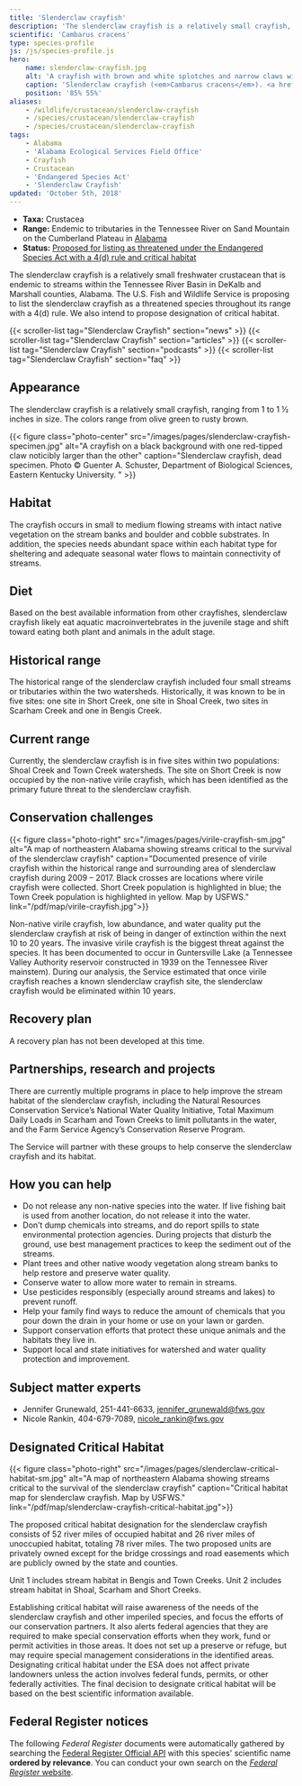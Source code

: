 ```yaml
---
title: 'Slenderclaw crayfish'
description: 'The slenderclaw crayfish is a relatively small crayfish, ranging from 1 to 1 ½ inches in size.  The colors range from olive green to rusty brown.'
scientific: 'Cambarus cracens'
type: species-profile
js: /js/species-profile.js
hero:
    name: slenderclaw-crayfish.jpg
    alt: 'A crayfish with brown and white splotches and narrow claws with deep red tips'
    caption: 'Slenderclaw crayfish (<em>Cambarus cracens</em>). <a href="https://www.biologicaldiversity.org/resourcespace/pages/view.php?ref=10178&k=4716f82b5e&search=%21collection368&offset=0&order_by=relevance&sort=DESC&archive=0">Photo</a> © Guenter Schuster.'
    position: '85% 55%'
aliases:
    - /wildlife/crustacean/slenderclaw-crayfish
    - /species/crustacean/slenderclaw-crayfish
    - /species/crustacean/slenderclaw-crayfish
tags:
    - Alabama
    - 'Alabama Ecological Services Field Office'
    - Crayfish
    - Crustacean
    - 'Endangered Species Act'
    - 'Slenderclaw Crayfish'
updated: 'October 5th, 2018'
---
```


- **Taxa:** Crustacea
- **Range:** Endemic to tributaries in the Tennessee River on Sand Mountain on the Cumberland Plateau in [Alabama](/alabama)
- **Status:** [Proposed for listing as threatened under the Endangered Species Act with a 4(d) rule and critical habitat](/news/2018/10/service-proposes-to-list-rare-freshwater-crayfish-and-designate-critical-habitat/)

The slenderclaw crayfish is a relatively small freshwater crustacean that is endemic to streams within the Tennessee River Basin in DeKalb and Marshall counties, Alabama.  The U.S. Fish and Wildlife Service is proposing  to list the slenderclaw crayfish as a threatened species throughout its range with a 4(d) rule.  We also intend to propose designation of critical habitat.

{{< scroller-list tag="Slenderclaw Crayfish" section="news" >}}
{{< scroller-list tag="Slenderclaw Crayfish" section="articles" >}}
{{< scroller-list tag="Slenderclaw Crayfish" section="podcasts" >}}
{{< scroller-list tag="Slenderclaw Crayfish" section="faq" >}}

## Appearance

The slenderclaw crayfish is a relatively small crayfish, ranging from 1 to 1 ½ inches in size.  The colors range from olive green to rusty brown.

{{< figure class="photo-center" src="/images/pages/slenderclaw-crayfish-specimen.jpg" alt="A crayfish on a black background with one red-tipped claw noticibly larger than the other" caption="Slenderclaw crayfish, dead specimen. Photo © Guenter A. Schuster, Department of Biological Sciences, Eastern Kentucky University. " >}}

## Habitat

The crayfish occurs in small to medium flowing streams with intact native vegetation on the stream banks and boulder and cobble substrates.  In addition, the species needs abundant space within each habitat type for sheltering and adequate seasonal water flows to maintain connectivity of streams.

## Diet

Based on the best available  information from other crayfishes, slenderclaw crayfish likely eat aquatic macroinvertebrates in the juvenile stage and shift toward eating both plant and animals in the adult stage.

## Historical range

The historical range of the slenderclaw crayfish included four small streams or tributaries within the two watersheds.  Historically, it was known to be in five sites:  one site in Short Creek, one site in Shoal Creek, two sites in Scarham Creek and one in Bengis Creek.  

## Current range

Currently, the slenderclaw crayfish is in five sites within two populations:  Shoal Creek and Town Creek watersheds.  The site on Short Creek is now occupied by the non-native virile crayfish, which has been identified as the primary future threat to the slenderclaw crayfish.  

## Conservation challenges

{{< figure class="photo-right" src="/images/pages/virile-crayfish-sm.jpg" alt="A map of northeastern Alabama showing streams critical to the survival of the slenderclaw crayfish" caption="Documented presence of virile crayfish within the historical range and surrounding area of slenderclaw crayfish during 2009 – 2017. Black crosses are locations where virile crayfish were collected. Short Creek population is highlighted in blue; the Town Creek population is highlighted in yellow. Map by USFWS." link="/pdf/map/virile-crayfish.jpg">}}

Non-native virile crayfish, low abundance, and water quality put the slenderclaw crayfish at risk of being in danger of extinction within the next 10 to 20 years. The invasive virile crayfish is the biggest threat against the species.  It has been documented to occur in Guntersville Lake (a Tennessee Valley Authority reservoir constructed in 1939 on the Tennessee River mainstem).  During our analysis, the Service estimated that once virile crayfish reaches a known slenderclaw crayfish site, the slenderclaw crayfish would be eliminated within 10 years.

## Recovery plan

A recovery plan has not been developed at this time.

## Partnerships, research and projects

There are currently multiple programs in place to help improve the stream habitat of the slenderclaw crayfish, including the Natural Resources Conservation Service’s National Water Quality Initiative, Total Maximum Daily Loads in Scarham and Town Creeks to limit pollutants in the water, and the Farm Service Agency’s Conservation Reserve Program.

The Service will partner with these groups to help conserve the slenderclaw crayfish and its habitat.

## How you can help

- Do not release any non-native species into the water.  If live fishing bait is used from another location, do not release it into the water.
- Don’t dump chemicals into streams, and do report spills to state environmental protection agencies.  During projects that disturb the ground, use best management practices to keep the sediment out of the streams.
- Plant trees and other native woody vegetation along stream banks to help restore and preserve water quality.
- Conserve water to allow more water to remain in streams.
- Use pesticides responsibly (especially around streams and lakes) to prevent runoff.
- Help your family find ways to reduce the amount of chemicals that you pour down the drain in your home or use on your lawn or garden.
- Support conservation efforts that protect these unique animals and the habitats they live in.
- Support local and state initiatives for watershed and water quality protection and improvement.

## Subject matter experts

- Jennifer Grunewald, 251-441-6633, [jennifer_grunewald@fws.gov](mailto:jennifer_grunewald@fws.gov)
- Nicole Rankin, 404-679-7089, [nicole_rankin@fws.gov](mailto:nicole_rankin@fws.gov)

## Designated Critical Habitat

{{< figure class="photo-right" src="/images/pages/slenderclaw-critical-habitat-sm.jpg" alt="A map of northeastern Alabama showing streams critical to the survival of the slenderclaw crayfish" caption="Critical habitat map for slenderclaw crayfish. Map by USFWS." link="/pdf/map/slenderclaw-crayfish-critical-habitat.jpg">}}

The proposed critical habitat designation for the slenderclaw crayfish consists of 52 river miles of occupied habitat and 26 river miles of unoccupied habitat, totaling 78 river miles.  The two proposed units are privately owned except for the bridge crossings and road easements which are publicly owned by the state and counties.

Unit 1 includes stream habitat in Bengis and Town Creeks.  Unit 2 includes stream habitat in Shoal, Scarham and Short Creeks.

Establishing critical habitat will raise awareness of the needs of the slenderclaw crayfish and other imperiled species, and focus the efforts of our conservation partners. It also alerts federal agencies that they are required to make special conservation efforts when they work, fund or permit activities in those areas. It does not set up a preserve or refuge, but may require special management considerations in the identified areas. Designating critical habitat under the ESA does not affect private landowners unless the action involves federal funds, permits, or other federally activities. The final decision to designate critical habitat will be based on the best scientific information available.

## Federal Register notices

The following *Federal Register* documents were automatically gathered by searching the [Federal Register Official API](https://www.federalregister.gov/blog/learn/developers) with this species' scientific name **ordered by relevance**. You can conduct your own search on the [*Federal Register* website](https://www.federalregister.gov/articles/search).
